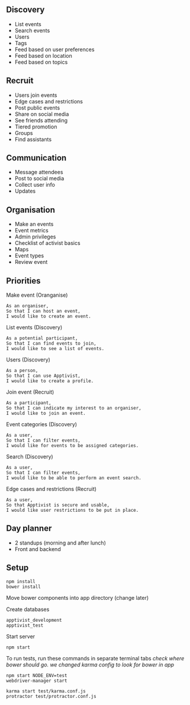 ## Discovery
* List events
* Search events
* Users
* Tags
* Feed based on user preferences
* Feed based on location
* Feed based on topics

## Recruit
* Users join events
* Edge cases and restrictions
* Post public events
* Share on social media
* See friends attending
* Tiered promotion
* Groups
* Find assistants

## Communication
* Message attendees
* Post to social media
* Collect user info
* Updates

## Organisation
* Make an events
* Event metrics
* Admin privileges
* Checklist of activist basics
* Maps
* Event types
* Review event

## Priorities
Make event (Oranganise)
```
As an organiser,
So that I can host an event,
I would like to create an event.
```
List events (Discovery)
```
As a potential participant,
So that I can find events to join,
I would like to see a list of events.
```
Users (Discovery)
```
As a person,
So that I can use Apptivist,
I would like to create a profile.
```
Join event (Recruit)
```
As a participant,
So that I can indicate my interest to an organiser,
I would like to join an event.
```
Event categories (Discovery)
```
As a user,
So that I can filter events,
I would like for events to be assigned categories.
```
Search (Discovery)
```
As a user,
So that I can filter events,
I would like to be able to perform an event search.
```
Edge cases and restrictions (Recruit)
```
As a user,
So that Apptivist is secure and usable,
I would like user restrictions to be put in place.
```

## Day planner
* 2 standups (morning and after lunch)
* Front and backend

## Setup
```
npm install
bower install
```
Move bower components into app directory (change later)

Create databases
```
apptivist_development
apptivist_test
```
Start server
```
npm start
```
To run tests, run these commands in separate terminal tabs
*check where bower should go. we changed karma config to look for bower in app*
```
npm start NODE_ENV=test
webdriver-manager start
```
```
karma start test/karma.conf.js
protractor test/protractor.conf.js
```
